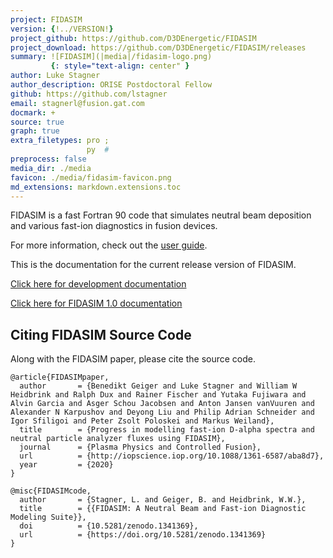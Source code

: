 ```yaml
---
project: FIDASIM
version: {!../VERSION!}
project_github: https://github.com/D3DEnergetic/FIDASIM
project_download: https://github.com/D3DEnergetic/FIDASIM/releases
summary: ![FIDASIM](|media|/fidasim-logo.png)
         {: style="text-align: center" }
author: Luke Stagner
author_description: ORISE Postdoctoral Fellow
github: https://github.com/lstagner
email: stagnerl@fusion.gat.com
docmark: +
source: true
graph: true
extra_filetypes: pro ;
                 py  #
preprocess: false
media_dir: ./media
favicon: ./media/fidasim-favicon.png
md_extensions: markdown.extensions.toc
---
```


FIDASIM is a fast Fortran 90 code that simulates neutral beam deposition and various fast-ion diagnostics in fusion devices.

For more information, check out the [user guide](./page/index.html).

This is the documentation for the current release version of FIDASIM.

[Click here for development documentation](|url|/master/index.html)

[Click here for FIDASIM 1.0 documentation](|url|/release-1.0/index.html)


## Citing FIDASIM Source Code
Along with the FIDASIM paper, please cite the source code.
```
@article{FIDASIMpaper,
  author       = {Benedikt Geiger and Luke Stagner and William W Heidbrink and Ralph Dux and Rainer Fischer and Yutaka Fujiwara and Alvin Garcia and Asger Schou Jacobsen and Anton Jansen vanVuuren and Alexander N Karpushov and Deyong Liu and Philip Adrian Schneider and Igor Sfiligoi and Peter Zsolt Poloskei and Markus Weiland},
  title        = {Progress in modelling fast-ion D-alpha spectra and neutral particle analyzer fluxes using FIDASIM},
  journal      = {Plasma Physics and Controlled Fusion},
  url          = {http://iopscience.iop.org/10.1088/1361-6587/aba8d7},
  year         = {2020}
}
```

```
@misc{FIDASIMcode,
  author       = {Stagner, L. and Geiger, B. and Heidbrink, W.W.},
  title        = {{FIDASIM: A Neutral Beam and Fast-ion Diagnostic Modeling Suite}},
  doi          = {10.5281/zenodo.1341369},
  url          = {https://doi.org/10.5281/zenodo.1341369}
}
```
